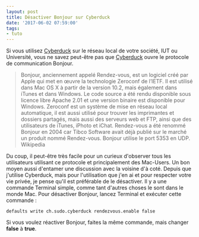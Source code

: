 ```yaml
---
layout: post
title: Désactiver Bonjour sur Cyberduck
date: '2017-06-02 07:59:00'
tags:
- tuto
---
```


Si vous utilisez [Cyberduck](https://cyberduck.io/) sur le réseau local de votre société, IUT ou Université, vous ne savez peut-être pas que [Cyberduck](https://cyberduck.io/) ouvre le protocole de communication Bonjour.

> Bonjour, anciennement appelé Rendez-vous, est un logiciel créé par Apple qui met en œuvre la technologie Zeroconf de l’IETF. Il est utilisé dans Mac OS X à partir de la version 10.2, mais également dans iTunes et dans Windows.
> Le code source a été rendu disponible sous licence libre Apache 2.01 et une version binaire est disponible pour Windows.
> Zeroconf est un système de mise en réseau local automatique, il est aussi utilisé pour trouver les imprimantes et dossiers partagés, mais aussi des serveurs web et FTP, ainsi que des utilisateurs de iTunes, iPhoto et iChat.
> Rendez-vous a été renommé Bonjour en 2004 car Tibco Software avait déjà publié sur le marché un produit nommé Rendez-vous.
> Bonjour utilise le port 5353 en UDP.
> Wikipedia

Du coup, il peut-être très facile pour un curieux d'observer tous les utilisateurs utilisant ce protocole et principalement des Mac-Users. Un bon moyen aussi d'entamer une discussion avec la voisine d'à coté. Depuis que j'utilise Cyberduck, mais pour l'utilisation que j'en ai et pour respecter votre vie privée, je pense qu'il est préférable de le désactiver. Il y a une commande Terminal simple, comme tant d'autres choses le sont dans le monde Mac. Pour désactiver Bonjour, lancez Terminal et exécuter cette commande :

    defaults write ch.sudo.cyberduck rendezvous.enable false

Si vous voulez réactiver Bonjour, faites la même commande, mais changer **false** à **true**.